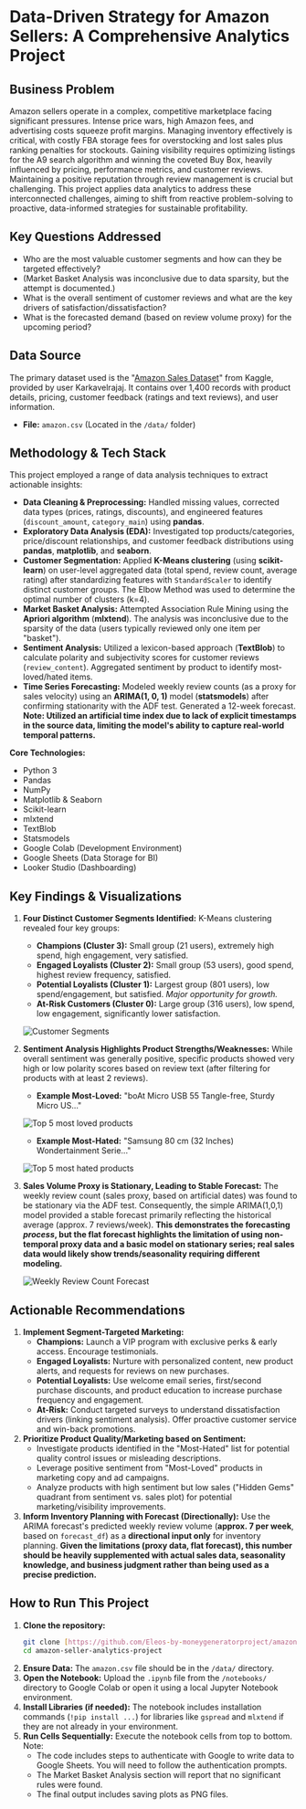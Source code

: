# Data-Driven Strategy for Amazon Sellers: A Comprehensive Analytics Project

## Business Problem

Amazon sellers operate in a complex, competitive marketplace facing significant pressures. Intense price wars, high Amazon fees, and advertising costs squeeze profit margins. Managing inventory effectively is critical, with costly FBA storage fees for overstocking and lost sales plus ranking penalties for stockouts. Gaining visibility requires optimizing listings for the A9 search algorithm and winning the coveted Buy Box, heavily influenced by pricing, performance metrics, and customer reviews. Maintaining a positive reputation through review management is crucial but challenging. This project applies data analytics to address these interconnected challenges, aiming to shift from reactive problem-solving to proactive, data-informed strategies for sustainable profitability.

## Key Questions Addressed

* Who are the most valuable customer segments and how can they be targeted effectively?
* (Market Basket Analysis was inconclusive due to data sparsity, but the attempt is documented.)
* What is the overall sentiment of customer reviews and what are the key drivers of satisfaction/dissatisfaction?
* What is the forecasted demand (based on review volume proxy) for the upcoming period?

## Data Source

The primary dataset used is the "[Amazon Sales Dataset](https://www.kaggle.com/datasets/karkavelrajaj/amazon-sales-dataset)" from Kaggle, provided by user Karkavelrajaj. It contains over 1,400 records with product details, pricing, customer feedback (ratings and text reviews), and user information.

* **File:** `amazon.csv` (Located in the `/data/` folder)

## Methodology & Tech Stack

This project employed a range of data analysis techniques to extract actionable insights:

* **Data Cleaning & Preprocessing:** Handled missing values, corrected data types (prices, ratings, discounts), and engineered features (`discount_amount`, `category_main`) using **pandas**.
* **Exploratory Data Analysis (EDA):** Investigated top products/categories, price/discount relationships, and customer feedback distributions using **pandas**, **matplotlib**, and **seaborn**.
* **Customer Segmentation:** Applied **K-Means clustering** (using **scikit-learn**) on user-level aggregated data (total spend, review count, average rating) after standardizing features with `StandardScaler` to identify distinct customer groups. The Elbow Method was used to determine the optimal number of clusters (k=4).
* **Market Basket Analysis:** Attempted Association Rule Mining using the **Apriori algorithm** (**mlxtend**). The analysis was inconclusive due to the sparsity of the data (users typically reviewed only one item per "basket").
* **Sentiment Analysis:** Utilized a lexicon-based approach (**TextBlob**) to calculate polarity and subjectivity scores for customer reviews (`review_content`). Aggregated sentiment by product to identify most-loved/hated items.
* **Time Series Forecasting:** Modeled weekly review counts (as a proxy for sales velocity) using an **ARIMA(1, 0, 1)** model (**statsmodels**) after confirming stationarity with the ADF test. Generated a 12-week forecast. **Note: Utilized an artificial time index due to lack of explicit timestamps in the source data, limiting the model's ability to capture real-world temporal patterns.**

**Core Technologies:**
* Python 3
* Pandas
* NumPy
* Matplotlib & Seaborn
* Scikit-learn
* mlxtend
* TextBlob
* Statsmodels
* Google Colab (Development Environment)
* Google Sheets (Data Storage for BI)
* Looker Studio (Dashboarding)

## Key Findings & Visualizations

1.  **Four Distinct Customer Segments Identified:** K-Means clustering revealed four key groups:
    * **Champions (Cluster 3):** Small group (21 users), extremely high spend, high engagement, very satisfied.
    * **Engaged Loyalists (Cluster 2):** Small group (53 users), good spend, highest review frequency, satisfied.
    * **Potential Loyalists (Cluster 1):** Largest group (801 users), low spend/engagement, but satisfied. *Major opportunity for growth.*
    * **At-Risk Customers (Cluster 0):** Large group (316 users), low spend, low engagement, significantly lower satisfaction.

    ![Customer Segments](images/Customer%20Segments.png)

2.  **Sentiment Analysis Highlights Product Strengths/Weaknesses:** While overall sentiment was generally positive, specific products showed very high or low polarity scores based on review text (after filtering for products with at least 2 reviews).
    * **Example Most-Loved:** "boAt Micro USB 55 Tangle-free, Sturdy Micro US..."

    ![Top 5 most loved products](images/Top%205%20most%20loved%20products%20(Avg.%20Polarity%20min%205%20reviews).png)

    * **Example Most-Hated:** "Samsung 80 cm (32 Inches) Wondertainment Serie..."

    ![Top 5 most hated products](images/Top%205%20most%20hated%20products%20(Avg.%20polarity%20min%205%20reviews).png)

3.  **Sales Volume Proxy is Stationary, Leading to Stable Forecast:** The weekly review count (sales proxy, based on artificial dates) was found to be stationary via the ADF test. Consequently, the simple ARIMA(1,0,1) model provided a stable forecast primarily reflecting the historical average (approx. 7 reviews/week). **This demonstrates the forecasting *process*, but the flat forecast highlights the limitation of using non-temporal proxy data and a basic model on stationary series; real sales data would likely show trends/seasonality requiring different modeling.**

    ![Weekly Review Count Forecast](images/Weekly%20Review%20Count%20Forecast%20(ARIMA).png)

## Actionable Recommendations

1.  **Implement Segment-Targeted Marketing:**
    * **Champions:** Launch a VIP program with exclusive perks & early access. Encourage testimonials.
    * **Engaged Loyalists:** Nurture with personalized content, new product alerts, and requests for reviews on new purchases.
    * **Potential Loyalists:** Use welcome email series, first/second purchase discounts, and product education to increase purchase frequency and engagement.
    * **At-Risk:** Conduct targeted surveys to understand dissatisfaction drivers (linking sentiment analysis). Offer proactive customer service and win-back promotions.
2.  **Prioritize Product Quality/Marketing based on Sentiment:**
    * Investigate products identified in the "Most-Hated" list for potential quality control issues or misleading descriptions.
    * Leverage positive sentiment from "Most-Loved" products in marketing copy and ad campaigns.
    * Analyze products with high sentiment but low sales ("Hidden Gems" quadrant from sentiment vs. sales plot) for potential marketing/visibility improvements.
3.  **Inform Inventory Planning with Forecast (Directionally):** Use the ARIMA forecast's predicted weekly review volume (**approx. 7 per week**, based on `forecast_df`) as a **directional input only** for inventory planning. **Given the limitations (proxy data, flat forecast), this number should be heavily supplemented with actual sales data, seasonality knowledge, and business judgment rather than being used as a precise prediction.**

## How to Run This Project

1.  **Clone the repository:**
    ```bash
    git clone [https://github.com/Eleos-by-moneygeneratorproject/amazon-seller-analytics-project.git](https://github.com/Eleos-by-moneygeneratorproject/amazon-seller-analytics-project.git)
    cd amazon-seller-analytics-project
    ```
2.  **Ensure Data:** The `amazon.csv` file should be in the `/data/` directory.
3.  **Open the Notebook:** Upload the `.ipynb` file from the `/notebooks/` directory to Google Colab or open it using a local Jupyter Notebook environment.
4.  **Install Libraries (if needed):** The notebook includes installation commands (`!pip install ...`) for libraries like `gspread` and `mlxtend` if they are not already in your environment.
5.  **Run Cells Sequentially:** Execute the notebook cells from top to bottom. Note:
    * The code includes steps to authenticate with Google to write data to Google Sheets. You will need to follow the authentication prompts.
    * The Market Basket Analysis section will report that no significant rules were found.
    * The final output includes saving plots as PNG files.
